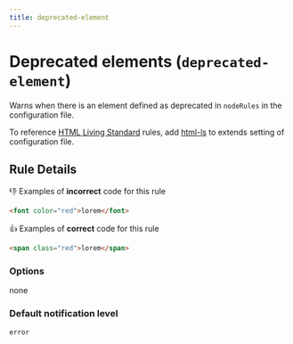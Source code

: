 ```yaml
---
title: deprecated-element
---
```


# Deprecated elements (`deprecated-element`)

Warns when there is an element defined as deprecated in `nodeRules` in the configuration file.

To reference [HTML Living Standard](https://html.spec.whatwg.org/) rules, add [html-ls](https://github.com/YusukeHirao/markuplint/blob/master/rulesets/html-ls.json) to extends setting of configuration file.

## Rule Details

👎 Examples of **incorrect** code for this rule

```html
<font color="red">lorem</font>
```

👍 Examples of **correct** code for this rule

```html
<span class="red">lorem</span>
```

### Options

none

### Default notification level

`error`
